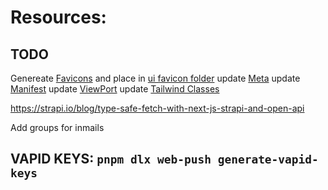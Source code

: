 # Resources:

## TODO

Genereate [Favicons](https://realfavicongenerator.net/) and place in [ui favicon folder](packages\ui\src\Favicons)
update [Meta](packages\snippets\src\meta.ts)
update [Manifest](packages\snippets\src\manifest.ts)
update [ViewPort](packages\snippets\src\viewport.ts)
update [Tailwind Classes](tooling\tailwind\base.ts)

https://strapi.io/blog/type-safe-fetch-with-next-js-strapi-and-open-api

Add groups for inmails

## VAPID KEYS: `pnpm dlx web-push generate-vapid-keys`
